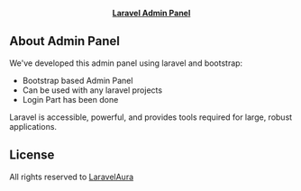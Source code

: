 <p align="center"><b><a href="https://laravelaura.com" target="_blank">Laravel Admin Panel</a></b></p>



## About  Admin Panel

We've developed this admin panel using laravel and bootstrap:

- Bootstrap based Admin Panel
- Can be used with any laravel projects
- Login Part has been done

Laravel is accessible, powerful, and provides tools required for large, robust applications.


## License

All rights reserved to <a href="https://laravelaura.com" target="_blank">LaravelAura</a>
